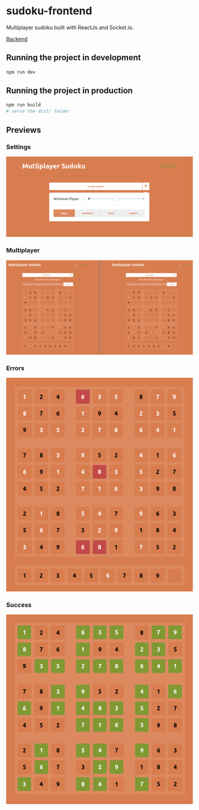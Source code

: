 # sudoku-frontend

Multiplayer sudoku built with ReactJs and Socket.io.

[Backend](https://github.com/mDeram/sudoku-backend)

## Running the project in development
```sh
npm run dev
```

## Running the project in production
```sh
npm run build
# serve the dist/ folder
```

## Previews
### Settings
![settings](./images/settings.png)

### Multiplayer
![multiplayer](./images/multiplayer.png)

### Errors
![errors](./images/errors.png)

### Success
![success](./images/success.png)
